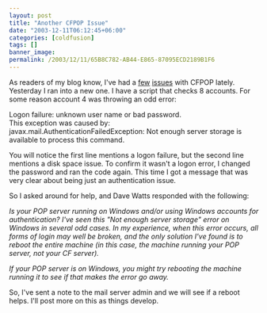 ```yaml
---
layout: post
title: "Another CFPOP Issue"
date: "2003-12-11T06:12:45+06:00"
categories: [coldfusion]
tags: []
banner_image: 
permalink: /2003/12/11/65B8C782-AB44-E865-87095ECD2189B1F6
---
```


As readers of my blog know, I've had a <a href="http://www.camdenfamily.com/morpheus/blog/index.cfm?mode=entry&entry=1463B6F1-A041-2614-773434AB4EA00C7A">few</a> <a href="http://www.camdenfamily.com/morpheus/blog/index.cfm?mode=entry&entry=437EFED9-B15B-8957-860C45AFE6E30A4D">issues</a> with CFPOP lately. Yesterday I ran into a new one. I have a script that checks 8 accounts. For some reason account 4 was throwing an odd error:

Logon failure: unknown user name or bad password.  
This exception was caused by:<br>javax.mail.AuthenticationFailedException: Not enough server storage is available to process this command.  

You will notice the first line mentions a logon failure, but the second line mentions a disk space issue. To confirm it wasn't a logon error, I changed the password and ran the code again. This time I got a message that was very clear about being just an authentication issue.

So I asked around for help, and Dave Watts responded with the following:

<i>
Is your POP server running on Windows and/or using Windows accounts for authentication? I've seen this "Not enough server storage" error on Windows in several odd cases. In my experience, when this error occurs, all forms of login may well be broken, and the only solution I've found is to reboot the entire machine (in this case, the machine running your POP server, not your CF server).

If your POP server is on Windows, you might try rebooting the machine running it to see if that makes the error go away.
</i>

So, I've sent a note to the mail server admin and we will see if a reboot helps. I'll post more on this as things develop.